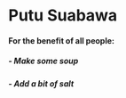 # Putu Suabawa
#### For the benefit of all people:
#####   - Make some soup
#####   - Add a bit of salt
